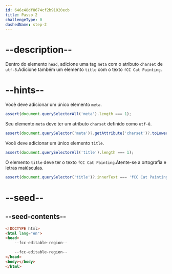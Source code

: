 ```yaml
---
id: 646c48df8674cf2b91020ecb
title: Passo 2
challengeType: 0
dashedName: step-2
---
```


# --description--

Dentro do elemento `head`, adicione uma tag `meta` com o atributo `charset` de `utf-8`.Adicione também um elemento `title` com o texto `fCC Cat Painting`.

# --hints--

Você deve adicionar um único elemento `meta`.

```js
assert(document.querySelectorAll('meta').length === 1);
```

Seu elemento `meta` deve ter um atributo `charset` definido como `utf-8`.

```js
assert(document.querySelector('meta')?.getAttribute('charset')?.toLowerCase() === 'utf-8');
```

Você deve adicionar um único elemento `title`.

```js
assert(document.querySelectorAll('title').length === 1);
```

O elemento `title` deve ter o texto `fCC Cat Painting`.Atente-se a ortografia e letras maiúsculas.

```js
assert(document.querySelector('title')?.innerText === 'fCC Cat Painting');
```

# --seed--

## --seed-contents--

```html
<!DOCTYPE html>
<html lang="en">
<head>
    --fcc-editable-region--

    --fcc-editable-region--
</head>
<body></body>
</html>
```
